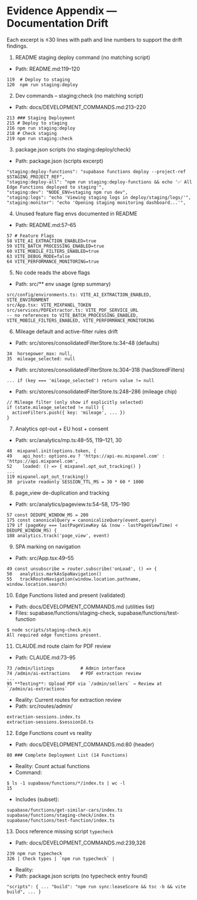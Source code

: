 # Evidence Appendix — Documentation Drift

Each excerpt is ≤30 lines with path and line numbers to support the drift findings.

1) README staging deploy command (no matching script)
- Path: README.md:119–120
```
119  # Deploy to staging
120  npm run staging:deploy
```

2) Dev commands – staging:check (no matching script)
- Path: docs/DEVELOPMENT_COMMANDS.md:213–220
```
213 ### Staging Deployment
215 # Deploy to staging
216 npm run staging:deploy
218 # Check staging
219 npm run staging:check
```

3) package.json scripts (no staging:deploy/check)
- Path: package.json (scripts excerpt)
```
"staging:deploy-functions": "supabase functions deploy --project-ref $STAGING_PROJECT_REF",
"staging:deploy-all": "npm run staging:deploy-functions && echo '✅ All Edge Functions deployed to staging'",
"staging:dev": "NODE_ENV=staging npm run dev",
"staging:logs": "echo 'Viewing staging logs in deploy/staging/logs/'",
"staging:monitor": "echo 'Opening staging monitoring dashboard...'",
```

4) Unused feature flag envs documented in README
- Path: README.md:57–65
```
57 # Feature Flags
58 VITE_AI_EXTRACTION_ENABLED=true
59 VITE_BATCH_PROCESSING_ENABLED=true
60 VITE_MOBILE_FILTERS_ENABLED=true
63 VITE_DEBUG_MODE=false
64 VITE_PERFORMANCE_MONITORING=true
```

5) No code reads the above flags
- Path: src/** env usage (grep summary)
```
src/config/environments.ts: VITE_AI_EXTRACTION_ENABLED, VITE_ENVIRONMENT
src/App.tsx: VITE_MIXPANEL_TOKEN
src/services/PDFExtractor.ts: VITE_PDF_SERVICE_URL
-- no references to VITE_BATCH_PROCESSING_ENABLED, VITE_MOBILE_FILTERS_ENABLED, VITE_PERFORMANCE_MONITORING
```

6) Mileage default and active-filter rules drift
- Path: src/stores/consolidatedFilterStore.ts:34–48 (defaults)
```
34  horsepower_max: null,
35  mileage_selected: null
```
- Path: src/stores/consolidatedFilterStore.ts:304–318 (hasStoredFilters)
```
... if (key === 'mileage_selected') return value != null
```
- Path: src/stores/consolidatedFilterStore.ts:248–286 (mileage chip)
```
// Mileage filter (only show if explicitly selected)
if (state.mileage_selected != null) {
  activeFilters.push({ key: 'mileage', ... })
}
```

7) Analytics opt-out + EU host + consent
- Path: src/analytics/mp.ts:48–55, 119–121, 30
```
48  mixpanel.init(options.token, {
49    api_host: options.eu ? 'https://api-eu.mixpanel.com' : 'https://api.mixpanel.com',
52    loaded: () => { mixpanel.opt_out_tracking() }
...
119 mixpanel.opt_out_tracking()
30  private readonly SESSION_TTL_MS = 30 * 60 * 1000
```

8) page_view de-duplication and tracking
- Path: src/analytics/pageview.ts:54–58, 175–190
```
57 const DEDUPE_WINDOW_MS = 200
175 const canonicalQuery = canonicalizeQuery(event.query)
179 if (pageKey === lastPageViewKey && (now - lastPageViewTime) < DEDUPE_WINDOW_MS) {
188 analytics.track('page_view', event)
```

9) SPA marking on navigation
- Path: src/App.tsx:49–55
```
49 const unsubscribe = router.subscribe('onLoad', () => {
50   analytics.markAsSpaNavigation()
55   trackRouteNavigation(window.location.pathname, window.location.search)
```

10) Edge Functions listed and present (validated)
- Path: docs/DEVELOPMENT_COMMANDS.md (utilities list)
- Files: supabase/functions/staging-check, supabase/functions/test-function
```
$ node scripts/staging-check.mjs
All required edge functions present.
```

11) CLAUDE.md route claim for PDF review
- Path: CLAUDE.md:73–95
```
73 /admin/listings          # Admin interface
74 /admin/ai-extractions    # PDF extraction review
...
95 **Testing**: Upload PDF via `/admin/sellers` → Review at `/admin/ai-extractions`
```
- Reality: Current routes for extraction review
- Path: src/routes/admin/
```
extraction-sessions.index.ts
extraction-sessions.$sessionId.ts
```

12) Edge Functions count vs reality
- Path: docs/DEVELOPMENT_COMMANDS.md:80 (header)
```
80 ### Complete Deployment List (14 Functions)
```
- Reality: Count actual functions
- Command:
```
$ ls -1 supabase/functions/*/index.ts | wc -l
15
```
- Includes (subset):
```
supabase/functions/get-similar-cars/index.ts
supabase/functions/staging-check/index.ts
supabase/functions/test-function/index.ts
```

13) Docs reference missing script `typecheck`
- Path: docs/DEVELOPMENT_COMMANDS.md:239,326
```
239 npm run typecheck
326 | Check types | `npm run typecheck` |
```
- Reality:
- Path: package.json scripts (no typecheck entry found)
```
"scripts": { ... "build": "npm run sync:leaseScore && tsc -b && vite build", ... }
```

